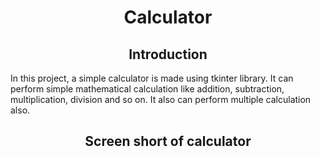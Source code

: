 <h1 align="center">Calculator</h1>
<h2 align="center">Introduction</h2>
In this project, a simple calculator is made using tkinter library. It can perform simple mathematical calculation like addition, subtraction, multiplication, division and so on. It also can perform multiple calculation also.
<h2 align="center">Screen short of calculator</h2>

